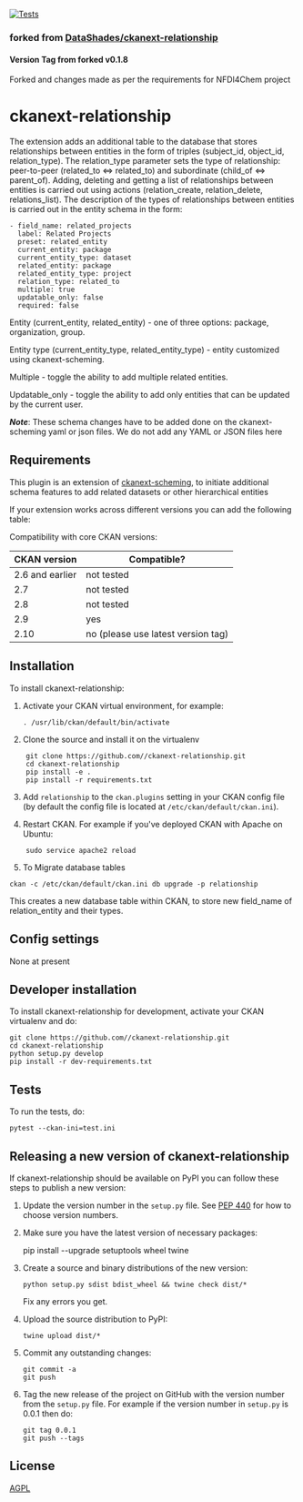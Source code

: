 [![Tests](https://github.com//ckanext-relationship/workflows/Tests/badge.svg?branch=main)](https://github.com//ckanext-relationship/actions)

### forked from [DataShades/ckanext-relationship](https://github.com/DataShades/ckanext-relationship)
#### Version Tag from forked v0.1.8

Forked and changes made as per the requirements for NFDI4Chem project 

# ckanext-relationship

The extension adds an additional table to the database that stores relationships between entities in the form of triples (subject_id, object_id, relation_type). The relation_type parameter sets the type of relationship: peer-to-peer (related_to <=> related_to) and subordinate (child_of <=> parent_of). Adding, deleting and getting a list of relationships between entities is carried out using actions (relation_create, relation_delete, relations_list). The description of the types of relationships between entities is carried out in the entity schema in the form:
```
- field_name: related_projects
  label: Related Projects
  preset: related_entity
  current_entity: package
  current_entity_type: dataset
  related_entity: package
  related_entity_type: project
  relation_type: related_to
  multiple: true
  updatable_only: false
  required: false
```
Entity (current_entity, related_entity) - one of three options: package, organization, group.

Entity type (current_entity_type, related_entity_type) - entity customized using ckanext-scheming.

Multiple - toggle the ability to add multiple related entities.

Updatable_only - toggle the ability to add only entities that can be updated by the current user.

***Note***: These schema changes have to be added done on the ckanext-scheming yaml or json files. We do not add any YAML or JSON files here 

## Requirements

This plugin is an extension of [ckanext-scheming](https://github.com/ckan/ckanext-scheming), to initiate additional schema features to add related datasets or other hierarchical entities  

If your extension works across different versions you can add the following table:

Compatibility with core CKAN versions:

| CKAN version    | Compatible?   |
| --------------- | ------------- |
| 2.6 and earlier | not tested    |
| 2.7             | not tested    |
| 2.8             | not tested    |
| 2.9             | yes    |
|2.10  | no (please use latest version tag) |     


## Installation

To install ckanext-relationship:

1. Activate your CKAN virtual environment, for example:

    ``` . /usr/lib/ckan/default/bin/activate ```

2. Clone the source and install it on the virtualenv
```
    git clone https://github.com//ckanext-relationship.git
    cd ckanext-relationship
    pip install -e .
    pip install -r requirements.txt
```

3. Add `relationship` to the `ckan.plugins` setting in your CKAN
   config file (by default the config file is located at
   `/etc/ckan/default/ckan.ini`).

4. Restart CKAN. For example if you've deployed CKAN with Apache on Ubuntu:

```     sudo service apache2 reload ``` 


5. To Migrate database tables
```
ckan -c /etc/ckan/default/ckan.ini db upgrade -p relationship
```
This creates a new database table within CKAN, to store new field_name of relation_entity and their types. 


## Config settings

None at present

## Developer installation

To install ckanext-relationship for development, activate your CKAN virtualenv and
do:

    git clone https://github.com//ckanext-relationship.git
    cd ckanext-relationship
    python setup.py develop
    pip install -r dev-requirements.txt


## Tests

To run the tests, do:

    pytest --ckan-ini=test.ini


## Releasing a new version of ckanext-relationship

If ckanext-relationship should be available on PyPI you can follow these steps to publish a new version:

1. Update the version number in the `setup.py` file. See [PEP 440](http://legacy.python.org/dev/peps/pep-0440/#public-version-identifiers) for how to choose version numbers.

2. Make sure you have the latest version of necessary packages:

    pip install --upgrade setuptools wheel twine

3. Create a source and binary distributions of the new version:

       python setup.py sdist bdist_wheel && twine check dist/*

   Fix any errors you get.

4. Upload the source distribution to PyPI:

       twine upload dist/*

5. Commit any outstanding changes:

       git commit -a
       git push

6. Tag the new release of the project on GitHub with the version number from
   the `setup.py` file. For example if the version number in `setup.py` is
   0.0.1 then do:

       git tag 0.0.1
       git push --tags

## License

[AGPL](https://www.gnu.org/licenses/agpl-3.0.en.html)
